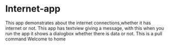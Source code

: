 # Internet-app
This app demonstrates  about the internet connections,whether it has internet or not.
This app has textview giving a message,
with this when you run the app it shows a dialogbox whether there is data or not.
This is a pull command
Welcome to home
